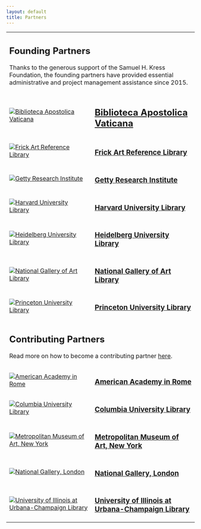 ```yaml
---
layout: default
title: Partners
---
```

<section>

  <table class="partners">
    <tr>
      <td colspan="2">
        <h1>Founding Partners</h1>
        <p>Thanks to the generous support of the Samuel H. Kress Foundation, the founding partners have
          provided essential administrative and project management assistance since 2015.</p>
      </td>
    </tr>
    <tr>
      <td class="logo">
        <a href="https://www.vaticanlibrary.va/home.php">
          <img class="logo" alt="Biblioteca Apostolica Vaticana" src="/assets/images/vatican.png" />
        </a>
      </td>
      <td>
        <a href="https://www.vaticanlibrary.va/home.php">
          <h2 class="partner">Biblioteca Apostolica Vaticana</h2>
        </a>
      </td>
    </tr>
    <tr>
      <td class="logo">
        <a href="https://www.frick.org/research/library">
          <img class="logo" alt="Frick Art Reference Library" src="/assets/images/frick.png" />
        </a>
      </td>
      <td>
        <a href="https://www.frick.org/research/library">
          <h3 class="partner">Frick Art Reference Library</h3>
        </a>
      </td>
    </tr>
    <tr>
      <td class="logo">
        <a href="https://www.getty.edu/research/">
          <img class="logo" alt="Getty Research Institute" src="/assets/images/getty.png" />
        </a>
      </td>
      <td>
        <a href="https://www.getty.edu/research/">
          <h3 class="partner">Getty Research Institute</h3>
        </a>
      </td>
    </tr>
    <tr>
      <td class="logo">
        <a href="https://library.harvard.edu/">
          <img class="logo" alt="Harvard University Library" src="/assets/images/harvard.png" />
        </a>
      </td>
      <td>
        <a href="https://library.harvard.edu/">
          <h3 class="partner">Harvard University Library</h3>
        </a>
      </td>
    </tr>
    <tr>
      <td class="logo">
        <a href="https://www.ub.uni-heidelberg.de/">
    <img class="logo" alt="Heidelberg University Library" src="/assets/images/heidelberg.png" />
        </a>
      </td>
      <td>
        <a href="https://www.ub.uni-heidelberg.de/">
          <h3 class="partner">Heidelberg University Library</h3>
        </a>
      </td>
    </tr>
    <tr>
      <td class="logo">
        <a href="https://library.nga.gov/">
          <img class="logo" alt="National Gallery of Art Library" src="/assets/images/national_gallery_of_art.png" />
        </a>
      </td>
      <td>
        <a href="https://library.nga.gov/">
          <h3 class="partner">National Gallery of Art Library</h3>
        </a>
      </td>
    </tr>
    <tr>
      <td class="logo">
        <a href="https://library.princeton.edu">
          <img class="logo" alt="Princeton University Library" src="/assets/images/princeton.png" />
        </a>
      </td>
      <td>
        <a href="https://library.princeton.edu">
          <h3 class="partner">Princeton University Library</h3>
        </a>
      </td>
    </tr>
    <tr>
      <td colspan="2">
        <h1>Contributing Partners</h1>
        <p>Read more on how to become a contributing partner <a href="/contributor">here</a>.</p>
      </td>
    </tr>
    <tr>
      <td class="logo">
        <a href="https://www.aarome.org/">
          <img class="logo" alt="American Academy in Rome" src="/assets/images/american_academy_rome.png" />
        </a>
      </td>
      <td>
        <a href="https://www.aarome.org/">
          <h3 class="partner">American Academy in Rome</h3>
        </a>
      </td>
    </tr>
    <tr>
      <td class="logo">
        <a href="https://library.columbia.edu/">
          <img class="logo" alt="Columbia University Library" src="/assets/images/columbia.png" />
        </a>
      </td>
      <td>
        <a href="https://library.columbia.edu/">
          <h3 class="partner">Columbia University Library</h3>
        </a>
      </td>
    </tr>
    <tr>
      <td class="logo">
        <a href="https://www.metmuseum.org">
          <img class="logo" alt="Metropolitan Museum of Art, New York" src="/assets/images/the_met.png" />
        </a>
      </td>
      <td>
        <a href="https://www.metmuseum.org">
          <h3 class="partner">Metropolitan Museum of Art, New York</h3>
        </a>
      </td>
    </tr>
    <tr>
      <td class="logo">
        <a href="https://www.nationalgallery.org.uk/research/research-centre/library">
          <img class="logo" alt="National Gallery, London" src="/assets/images/national_gallery_london.png" />
        </a>
      </td>
      <td>
        <a href="https://www.nationalgallery.org.uk/research/research-centre/library">
          <h3 class="partner">National Gallery, London</h3>
        </a>
      </td>
    </tr>
    <tr>
      <td class="logo">
        <a href="https://www.library.illinois.edu/">
          <img class="logo" alt="University of Illinois at Urbana-Champaign Library" src="/assets/images/illinois.png" />
        </a>
      </td>
      <td>
        <a href="https://www.library.illinois.edu/">
          <h3 class="partner">University of Illinois at Urbana-Champaign Library</h3>
        </a>
      </td>
    </tr>
  </table>
</section>
